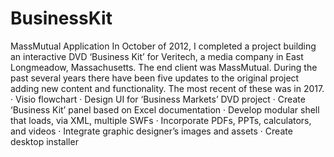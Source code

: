 # BusinessKit
MassMutual Application
In October of 2012, I completed a project building an interactive DVD ‘Business Kit’ for Veritech, a media company in East Longmeadow, Massachusetts. The end client was MassMutual. During the past several years there have been five updates to the original project adding new content and functionality. The most recent of these was in 2017.
· Visio flowchart
· Design UI for ‘Business Markets’ DVD project
· Create ‘Business Kit’ panel based on Excel documentation
· Develop modular shell that loads, via XML, multiple SWFs
· Incorporate PDFs, PPTs, calculators, and videos
· Integrate graphic designer’s images and assets
· Create desktop installer
